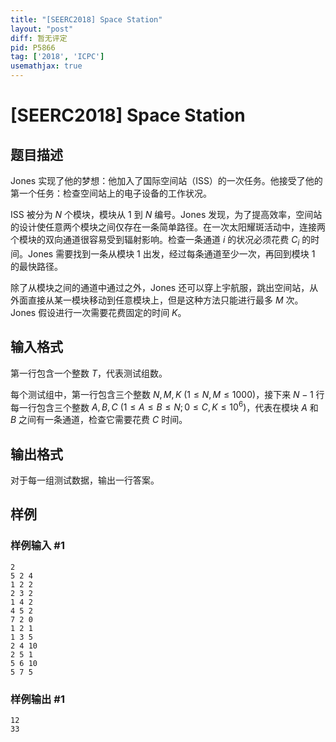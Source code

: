 ```yaml
---
title: "[SEERC2018] Space Station"
layout: "post"
diff: 暂无评定
pid: P5866
tag: ['2018', 'ICPC']
usemathjax: true
---
```


# [SEERC2018] Space Station
## 题目描述

Jones 实现了他的梦想：他加入了国际空间站（ISS）的一次任务。他接受了他的第一个任务：检查空间站上的电子设备的工作状况。

ISS 被分为 $N$ 个模块，模块从 $1$ 到 $N$ 编号。Jones 发现，为了提高效率，空间站的设计使任意两个模块之间仅存在一条简单路径。在一次太阳耀斑活动中，连接两个模块的双向通道很容易受到辐射影响。检查一条通道 $i$ 的状况必须花费 $C_i$ 的时间。Jones 需要找到一条从模块 $1$ 出发，经过每条通道至少一次，再回到模块 $1$ 的最快路径。

除了从模块之间的通道中通过之外，Jones 还可以穿上宇航服，跳出空间站，从外面直接从某一模块移动到任意模块上，但是这种方法只能进行最多 $M$ 次。Jones 假设进行一次需要花费固定的时间 $K$。
## 输入格式

第一行包含一个整数 $T$，代表测试组数。

每个测试组中，第一行包含三个整数 $N, M, K \ (1 \leq N, M \leq 1000)$，接下来 $N-1$ 行每一行包含三个整数 $A, B, C \ (1 \leq A \leq B \leq N; 0 \leq C,K \leq 10^6)$，代表在模块 $A$ 和 $B$ 之间有一条通道，检查它需要花费 $C$ 时间。
## 输出格式

对于每一组测试数据，输出一行答案。
## 样例

### 样例输入 #1
```
2
5 2 4
1 2 2
2 3 2
1 4 2
4 5 2
7 2 0
1 2 1
1 3 5
2 4 10
2 5 1
5 6 10
5 7 5
```
### 样例输出 #1
```
12
33
```
